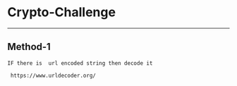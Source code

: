 # Crypto-Challenge
--------------------------
Method-1
----------------
``IF there is  url encoded string then decode it``
```url
 https://www.urldecoder.org/
```
